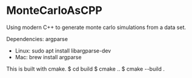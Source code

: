 # MonteCarloAsCPP
Using modern C++ to generate monte carlo simulations from a data set.


Dependencies:
argparse
* Linux: sudo apt install libargparse-dev
* Mac: brew install argparse

This is built with cmake.
$ cd build
$ cmake ..
$ cmake --build .
